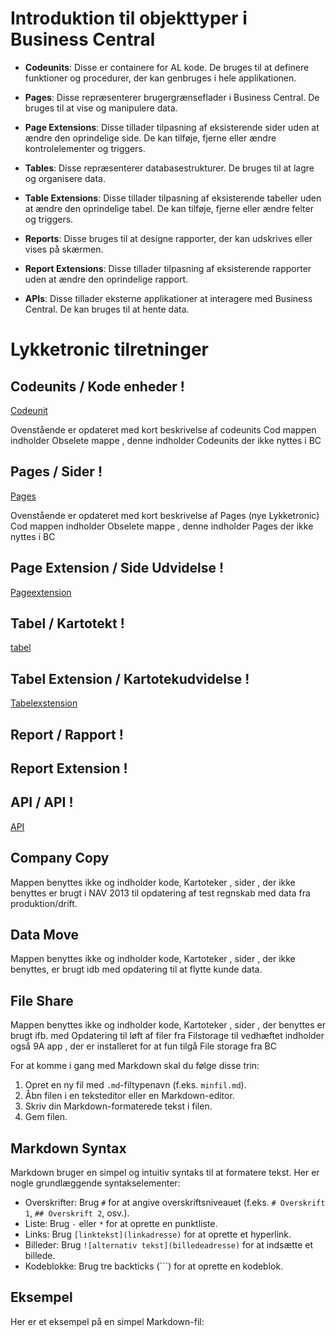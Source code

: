 # Introduktion til objekttyper i Business Central

- **Codeunits**: Disse er containere for AL kode. De bruges til at definere funktioner og procedurer, der kan genbruges i hele applikationen.

- **Pages**: Disse repræsenterer brugergrænseflader i Business Central. De bruges til at vise og manipulere data.

- **Page Extensions**: Disse tillader tilpasning af eksisterende sider uden at ændre den oprindelige side. De kan tilføje, fjerne eller ændre kontrolelementer og triggers.

- **Tables**: Disse repræsenterer databasestrukturer. De bruges til at lagre og organisere data.

- **Table Extensions**: Disse tillader tilpasning af eksisterende tabeller uden at ændre den oprindelige tabel. De kan tilføje, fjerne eller ændre felter og triggers.

- **Reports**: Disse bruges til at designe rapporter, der kan udskrives eller vises på skærmen.

- **Report Extensions**: Disse tillader tilpasning af eksisterende rapporter uden at ændre den oprindelige rapport.

- **APIs**: Disse tillader eksterne applikationer at interagere med Business Central. De kan bruges til at hente data.

# Lykketronic tilretninger

## Codeunits / Kode enheder !

[Codeunit](Codeunit.md)

Ovenstående er opdateret med kort beskrivelse af codeunits 
Cod mappen indholder Obselete mappe , denne indholder Codeunits der ikke nyttes i BC 

## Pages / Sider !

[Pages](Pages.md)

Ovenstående er opdateret med kort beskrivelse af Pages (nye Lykketronic) 
Cod mappen indholder Obselete mappe , denne indholder Pages der ikke nyttes i BC 

## Page Extension / Side Udvidelse !

[Pageextension](Pageextension.md)



## Tabel / Kartotekt !

[tabel](Tabel.md)

## Tabel Extension / Kartotekudvidelse !

[Tabelexstension](Tabelextension.md)

## Report / Rapport !



## Report Extension !



## API / API !

[API](API.md)




## Company Copy

Mappen benyttes ikke og indholder kode, Kartoteker , sider , der ikke benyttes
er brugt i NAV 2013 til opdatering af test regnskab med data fra produktion/drift.

## Data Move

Mappen benyttes ikke og indholder kode, Kartoteker , sider , der ikke benyttes, 
er brugt idb med opdatering til at flytte kunde data.

## File Share

Mappen benyttes ikke og indholder kode, Kartoteker , sider , der benyttes
er brugt ifb. med Opdatering til løft af filer fra Filstorage til vedhæftet
indholder også 9A app , der er installeret for at fun tilgå File storage fra BC


For at komme i gang med Markdown skal du følge disse trin:

1. Opret en ny fil med `.md`-filtypenavn (f.eks. `minfil.md`).
2. Åbn filen i en teksteditor eller en Markdown-editor.
3. Skriv din Markdown-formaterede tekst i filen.
4. Gem filen.

## Markdown Syntax

Markdown bruger en simpel og intuitiv syntaks til at formatere tekst. Her er nogle grundlæggende syntakselementer:

- Overskrifter: Brug `#` for at angive overskriftsniveauet (f.eks. `# Overskrift 1`, `## Overskrift 2`, osv.).
- Liste: Brug `-` eller `*` for at oprette en punktliste.
- Links: Brug `[linktekst](linkadresse)` for at oprette et hyperlink.
- Billeder: Brug `![alternativ tekst](billedeadresse)` for at indsætte et billede.
- Kodeblokke: Brug tre backticks (\`\`\`) for at oprette en kodeblok.

## Eksempel

Her er et eksempel på en simpel Markdown-fil:

